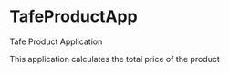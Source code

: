 # TafeProductApp
Tafe Product Application

This application calculates the total price of the product
